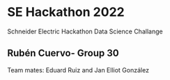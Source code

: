 # SE Hackathon 2022
Schneider Electric Hackathon Data Science Challange

## Rubén Cuervo- Group 30
Team mates: Eduard Ruiz and Jan Elliot González